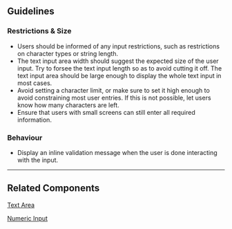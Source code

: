 ## Guidelines

### Restrictions & Size

-   Users should be informed of any input restrictions, such as restrictions on character types or string length.
-   The text input area width should suggest the expected size of the user input. Try to forsee the text input length so as to avoid cutting it off. The text input area should be large enough to display the whole text input in most cases.
-   Avoid setting a character limit, or make sure to set it high enough to avoid constraining most user entries. If this is not possible, let users know how many characters are left.
-   Ensure that users with small screens can still enter all required information.

### Behaviour

-   Display an inline validation message when the user is done interacting with the input.

---

## Related Components

[Text Area](#/components/TextArea)

[Numeric Input](#/components/NumericInput)
